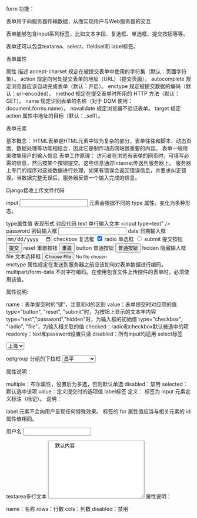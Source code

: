 form
功能：

表单用于向服务器传输数据，从而实现用户与Web服务器的交互

表单能够包含input系列标签，比如文本字段、复选框、单选框、提交按钮等等。

表单还可以包含textarea、select、fieldset和 label标签。

表单属性

 

属性	描述
accept-charset	规定在被提交表单中使用的字符集（默认：页面字符集）。
action	规定向何处提交表单的地址（URL）（提交页面）。
autocomplete	规定浏览器应该自动完成表单（默认：开启）。
enctype	规定被提交数据的编码（默认：url-encoded）。
method	规定在提交表单时所用的 HTTP 方法（默认：GET）。
name	规定识别表单的名称（对于 DOM 使用：document.forms.name）。
novalidate	规定浏览器不验证表单。
target	规定 action 属性中地址的目标（默认：_self）。
 

表单元素

基本概念：
HTML表单是HTML元素中较为复杂的部分，表单往往和脚本、动态页面、数据处理等功能相结合，因此它是制作动态网站很重要的内容。
表单一般用来收集用户的输入信息
表单工作原理：
访问者在浏览有表单的网页时，可填写必需的信息，然后按某个按钮提交。这些信息通过Internet传送到服务器上。 
服务器上专门的程序对这些数据进行处理，如果有错误会返回错误信息，并要求纠正错误。当数据完整无误后，服务器反馈一个输入完成的信息。

 Django接收上传文件代码
 

input
<input> 元素会根据不同的 type 属性，变化为多种形态。

type属性值	表现形式	对应代码
text	单行输入文本	<input type=text" />
password	密码输入框	<input type="password"  />
date	日期输入框	<input type="date" />
checkbox	复选框	<input type="checkbox" checked="checked"  />
radio	单选框	<input type="radio"  />
submit	提交按钮	<input type="submit" value="提交" />
reset	重置按钮	<input type="reset" value="重置"  />
button	普通按钮	<input type="button" value="普通按钮"  />
hidden	隐藏输入框	<input type="hidden"  />
file	文本选择框	<input type="file" method="post" enctype="multipart/form-data" />  
	enctype 属性规定在发送到服务器之前应该如何对表单数据进行编码。multipart/form-data	不对字符编码。在使用包含文件上传控件的表单时，必须使用该值。

 属性说明:

name：表单提交时的“键”，注意和id的区别
value：表单提交时对应项的值
type="button", "reset", "submit"时，为按钮上显示的文本年内容
type="text","password","hidden"时，为输入框的初始值
type="checkbox", "radio", "file"，为输入相关联的值
checked：radio和checkbox默认被选中的项
readonly：text和password设置只读
disabled：所有input均适用
select标签

<form action="" method="post">
  <select name="city" id="city">
    <option value="1">北京</option>
    <option selected="selected" value="2">上海</option>
    <option value="3">广州</option>
    <option value="4">深圳</option>
  </select>
</form>
optgroup    分组的下拉框
    <select name="from2" id="s2">
        <optgroup label="北京">
            <option value="cp">昌平</option>
            <option value="cy">朝阳</option>
            <option value="hd">海淀</option>
            <option value="ft">丰台</option>
        </optgroup>
        <optgroup label="上海">
            <option value="pdxq">浦东新区</option>
            <option value="mhq">闵行区</option>
            <option value="hpq">黄浦区</option>
        </optgroup>
        <optgroup label="四川">
            <option value="pzh">攀枝花</option>
            <option value="zg">自贡</option>
            <option value="my">绵阳</option>
        </optgroup>
    </select>
	
属性说明：

multiple：布尔属性，设置后为多选，否则默认单选
disabled：禁用
selected：默认选中该项
value：定义提交时的选项值
label标签
定义：<label> 标签为 input 元素定义标注（标记）。
说明：

label 元素不会向用户呈现任何特殊效果。
<label> 标签的 for 属性值应当与相关元素的 id 属性值相同。
<form action="">
  <label for="username">用户名</label>
  <input type="text" id="username" name="username">
</form>
textarea多行文本
<textarea name="memo" id="memo" cols="30" rows="10">
  默认内容
</textarea>
属性说明：

name：名称
rows：行数
cols：列数
disabled：禁用